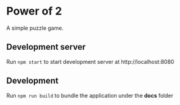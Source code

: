 # Power of 2

A simple puzzle game.

## Development server
Run `npm start` to start development server at http://localhost:8080

## Development
Run `npm run build` to bundle the application under the __docs__ folder 